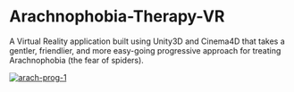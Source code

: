 # Arachnophobia-Therapy-VR
A Virtual Reality application built using Unity3D and Cinema4D that takes a gentler, friendlier, and more easy-going progressive approach for treating Arachnophobia (the fear of spiders).

[![arach-prog-1](https://user-images.githubusercontent.com/36617987/157301129-06a8de6f-9585-44aa-8605-64807132215d.jpg)](https://vimeo.com/677595905)

